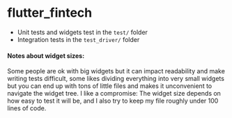 # flutter_fintech

- Unit tests and widgets test in the ```test/``` folder
- Integration tests in the ```test_driver/``` folder

#### Notes about widget sizes:
Some people are ok with big widgets but it can impact readability and make writing tests difficult, some likes dividing everything into very small widgets but you can end up with tons of little files and makes it unconvenient to navigate the widget tree.
I like a compromise: The widget size depends on how easy to test it will be, and I also try to keep my file roughly under 100 lines of code.
